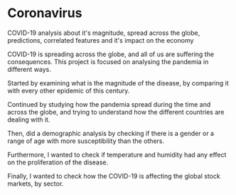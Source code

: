 # Coronavirus
COVID-19 analysis about it's magnitude, spread across the globe, predictions, correlated features and it's impact on the economy 

COVID-19 is spreading across the globe, and all of us are suffering the consequences. This project is focused on analysing the pandemia in different ways. 

Started by examining what is the magnitude of the disease, by comparing it with every other epidemic of this century. 

Continued by studying how the pandemia spread during the time and across the globe, and trying to understand how the different countries are dealing with it.  

Then, did a demographic analysis by checking if there is a gender or a range of  age with more susceptibility than the others.

Furthermore, I wanted to check if temperature and humidity had any effect on the proliferation of the disease. 

Finally, I wanted to check how the COVID-19 is affecting the global stock markets, by sector.
